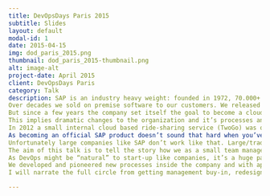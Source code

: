 ```yaml
---
title: DevOpsDays Paris 2015
subtitle: Slides 
layout: default
modal-id: 1
date: 2015-04-15
img: dod_paris_2015.png
thumbnail: dod_paris_2015-thumbnail.png
alt: image-alt
project-date: April 2015
client: DevOpsDays Paris
category: Talk
description: SAP is an industry heavy weight: founded in 1972, 70.000+ employees in over 50 countries. We sell business critical enterprise applications to our customers, ERP system that process pay slips, corporate financial statements, critical stuff like that.
Over decades we sold on premise software to our customers. We released updates once or twice a year. Major product releases each x-years.
But since a few years the company set itself the goal to become a cloud company.
This implies dramatic changes to the organization and it’s processes and beliefs.
In 2012 a small internal cloud based ride-sharing service (TwoGo) was ordered to become an official SAP product.
As becoming an official SAP product doesn’t sound that hard when you’ve already the service running in-house: Development done and ongoing, Operations up and running, quality hiccups cured…opening the service shouldn’t be that hard.
Unfortunately large companies like SAP don’t work like that. Large/traditional companies have gazillions of processes, regulations, standards which must be fulfilled and documented before you are allowed to release as an official product.
The aim of this talk is to tell the story how we as a small team managed to change the huge SAP.
As DevOps might be “natural” to start-up like companies, it’s a huge paradigm and cultural shift in companies like SAP which used to be successful with their way of doing things since decades.
We developed and pioneered new processes inside the company and with applying DevOps and Continuous Delivery as first SAP product ever we now (since Oct. 2014) delivery daily to our customers, making us the fasted delivering product of SAP.
I will narrate the full circle from getting management buy-in, redesigning corporate processes, pioneering new technologies and how to change corporate culture in large and traditional enterprises.

---
```


